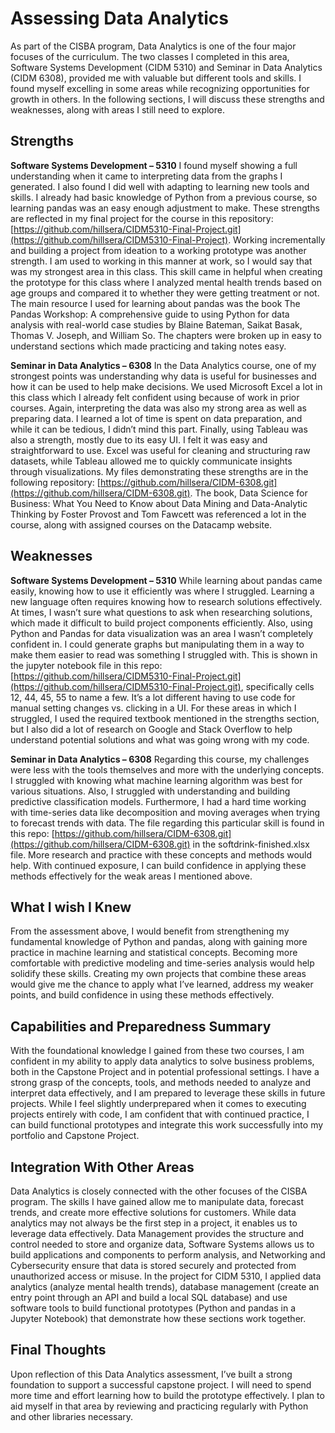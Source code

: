 # Assessing Data Analytics
As part of the CISBA program, Data Analytics is one of the four major focuses of the curriculum. The two classes I completed in this area, Software Systems Development (CIDM 5310) and Seminar in Data Analytics (CIDM 6308), provided me with valuable but different tools and skills. I found myself excelling in some areas while recognizing opportunities for growth in others. In the following sections, I will discuss these strengths and weaknesses, along with areas I still need to explore.
## Strengths
**Software Systems Development – 5310**
I found myself showing a full understanding when it came to interpreting data from the graphs I generated. I also found I did well with adapting to learning new tools and skills. I already had basic knowledge of Python from a previous course, so learning pandas was an easy enough adjustment to make. These strengths are reflected in my final project for the course in this repository: [https://github.com/hillsera/CIDM5310-Final-Project.git](https://github.com/hillsera/CIDM5310-Final-Project). Working incrementally and building a project from ideation to a working prototype was another strength. I am used to working in this manner at work, so I would say that was my strongest area in this class. This skill came in helpful when creating the prototype for this class where I analyzed mental health trends based on age groups and compared it to whether they were getting treatment or not. The main resource I used for learning about pandas was the book The Pandas Workshop: A comprehensive guide to using Python for data analysis with real-world case studies by Blaine Bateman, Saikat Basak, Thomas V. Joseph, and William So. The chapters were broken up in easy to understand sections which made practicing and taking notes easy.

**Seminar in Data Analytics – 6308**
In the Data Analytics course, one of my strongest points was understanding why data is useful for businesses and how it can be used to help make decisions. We used Microsoft Excel a lot in this class which I already felt confident using because of work in prior courses. Again, interpreting the data was also my strong area as well as preparing data. I learned a lot of time is spent on data preparation, and while it can be tedious, I didn’t mind this part. Finally, using Tableau was also a strength, mostly due to its easy UI. I felt it was easy and straightforward to use. Excel was useful for cleaning and structuring raw datasets, while Tableau allowed me to quickly communicate insights through visualizations. My files demonstrating these strengths are in the following repository: [https://github.com/hillsera/CIDM-6308.git](https://github.com/hillsera/CIDM-6308.git). The book, Data Science for Business: What You Need to Know about Data Mining and Data-Analytic Thinking by Foster Provost and Tom Fawcett was referenced a lot in the course, along with assigned courses on the Datacamp website.
## Weaknesses
**Software Systems Development – 5310**
While learning about pandas came easily, knowing how to use it efficiently was where I struggled. Learning a new language often requires knowing how to research solutions effectively. At times, I wasn’t sure what questions to ask when researching solutions, which made it difficult to build project components efficiently. Also, using Python and Pandas for data visualization was an area I wasn’t completely confident in. I could generate graphs but manipulating them in a way to make them easier to read was something I struggled with. This is shown in the jupyter notebook file in this repo: [https://github.com/hillsera/CIDM5310-Final-Project.git](https://github.com/hillsera/CIDM5310-Final-Project.git), specifically cells 12, 44, 45, 55 to name a few. It’s a lot different having to use code for manual setting changes vs. clicking in a UI. For these areas in which I struggled, I used the required textbook mentioned in the strengths section, but I also did a lot of research on Google and Stack Overflow to help understand potential solutions and what was going wrong with my code.

**Seminar in Data Analytics – 6308**
Regarding this course, my challenges were less with the tools themselves and more with the underlying concepts. I struggled with knowing what machine learning algorithm was best for various situations. Also, I struggled with understanding and building predictive classification models. Furthermore, I had a hard time working with time-series data like decomposition and moving averages when trying to forecast trends with data. The file regarding this particular skill is found in this repo: [https://github.com/hillsera/CIDM-6308.git](https://github.com/hillsera/CIDM-6308.git) in the softdrink-finished.xlsx file. More research and practice with these concepts and methods would help. With continued exposure, I can build confidence in applying these methods effectively for the weak areas I mentioned above.
## What I wish I Knew
From the assessment above, I would benefit from strengthening my fundamental knowledge of Python and pandas, along with gaining more practice in machine learning and statistical concepts. Becoming more comfortable with predictive modeling and time-series analysis would help solidify these skills. Creating my own projects that combine these areas would give me the chance to apply what I’ve learned, address my weaker points, and build confidence in using these methods effectively.
## Capabilities and Preparedness Summary 
With the foundational knowledge I gained from these two courses, I am confident in my ability to apply data analytics to solve business problems, both in the Capstone Project and in potential professional settings. I have a strong grasp of the concepts, tools, and methods needed to analyze and interpret data effectively, and I am prepared to leverage these skills in future projects. While I feel slightly underprepared when it comes to executing projects entirely with code, I am confident that with continued practice, I can build functional prototypes and integrate this work successfully into my portfolio and Capstone Project.
## Integration With Other Areas
Data Analytics is closely connected with the other focuses of the CISBA program. The skills I have gained allow me to manipulate data, forecast trends, and create more effective solutions for customers. While data analytics may not always be the first step in a project, it enables us to leverage data effectively. Data Management provides the structure and control needed to store and organize data, Software Systems allows us to build applications and components to perform analysis, and Networking and Cybersecurity ensure that data is stored securely and protected from unauthorized access or misuse. In the project for CIDM 5310, I applied data analytics (analyze mental health trends), database management (create an entry point through an API and build a local SQL database) and use software tools to build functional prototypes (Python and pandas in a Jupyter Notebook) that demonstrate how these sections work together.
## Final Thoughts
Upon reflection of this Data Analytics assessment, I’ve built a strong foundation to support a successful capstone project. I will need to spend more time and effort learning how to build the prototype effectively. I plan to aid myself in that area by reviewing and practicing regularly with Python and other libraries necessary.